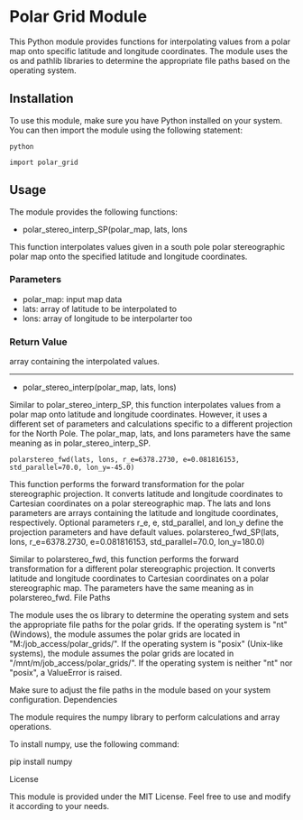 # Polar Grid Module

This Python module provides functions for interpolating values from a polar map onto specific latitude and longitude coordinates. The module uses the os and pathlib libraries to determine the appropriate file paths based on the operating system.

## Installation

To use this module, make sure you have Python installed on your system. You can then import the module using the following statement:

```
python

import polar_grid
```

## Usage

The module provides the following functions:

- polar_stereo_interp_SP(polar_map, lats, lons

This function interpolates values given in a south pole polar stereographic polar map onto the specified latitude and longitude coordinates. 
### Parameters
- polar_map: input map data
- lats: array of latitude to be interpolated to
- lons: array of longitude to be interpolarter too

### Return Value
array containing the interpolated values.

-------------------
- polar_stereo_interp(polar_map, lats, lons)


Similar to polar_stereo_interp_SP, this function interpolates values from a polar map onto latitude and longitude coordinates. However, it uses a different set of parameters and calculations specific to a different projection for the North Pole. The polar_map, lats, and lons parameters have the same meaning as in polar_stereo_interp_SP.

~~~
polarstereo_fwd(lats, lons, r_e=6378.2730, e=0.081816153, std_parallel=70.0, lon_y=-45.0)
~~~

This function performs the forward transformation for the polar stereographic projection. It converts latitude and longitude coordinates to Cartesian coordinates on a polar stereographic map. The lats and lons parameters are arrays containing the latitude and longitude coordinates, respectively. Optional parameters r_e, e, std_parallel, and lon_y define the projection parameters and have default values.
polarstereo_fwd_SP(lats, lons, r_e=6378.2730, e=0.081816153, std_parallel=70.0, lon_y=180.0)

Similar to polarstereo_fwd, this function performs the forward transformation for a different polar stereographic projection. It converts latitude and longitude coordinates to Cartesian coordinates on a polar stereographic map. The parameters have the same meaning as in polarstereo_fwd.
File Paths

The module uses the os library to determine the operating system and sets the appropriate file paths for the polar grids. If the operating system is "nt" (Windows), the module assumes the polar grids are located in "M:/job_access/polar_grids/". If the operating system is "posix" (Unix-like systems), the module assumes the polar grids are located in "/mnt/m/job_access/polar_grids/". If the operating system is neither "nt" nor "posix", a ValueError is raised.

Make sure to adjust the file paths in the module based on your system configuration.
Dependencies

The module requires the numpy library to perform calculations and array operations.

To install numpy, use the following command:

pip install numpy

License

This module is provided under the MIT License. Feel free to use and modify it according to your needs.